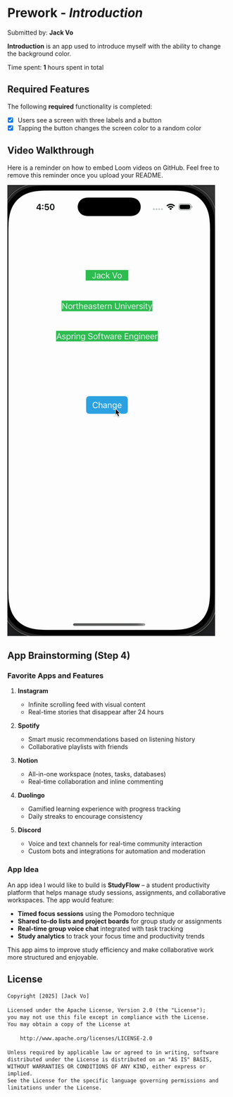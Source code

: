 # Prework - *Introduction*

Submitted by: **Jack Vo**

**Introduction** is an app used to introduce myself with the ability to change the background color.

Time spent: **1** hours spent in total

## Required Features

The following **required** functionality is completed:

- [X] Users see a screen with three labels and a button
- [X] Tapping the button changes the screen color to a random color

## Video Walkthrough

Here is a reminder on how to embed Loom videos on GitHub. Feel free to remove this reminder once you upload your README.

<img src="https://github.com/jacklvd/IOS101-prework/blob/master/ios101-introduction.gif" />

## App Brainstorming (Step 4)

### Favorite Apps and Features

1. **Instagram**
   - Infinite scrolling feed with visual content
   - Real-time stories that disappear after 24 hours

2. **Spotify**
   - Smart music recommendations based on listening history
   - Collaborative playlists with friends

3. **Notion**
   - All-in-one workspace (notes, tasks, databases)
   - Real-time collaboration and inline commenting

4. **Duolingo**
   - Gamified learning experience with progress tracking
   - Daily streaks to encourage consistency

5. **Discord**
   - Voice and text channels for real-time community interaction
   - Custom bots and integrations for automation and moderation

### App Idea

An app idea I would like to build is **StudyFlow** – a student productivity platform that helps manage study sessions, assignments, and collaborative workspaces. The app would feature:

- **Timed focus sessions** using the Pomodoro technique
- **Shared to-do lists and project boards** for group study or assignments
- **Real-time group voice chat** integrated with task tracking
- **Study analytics** to track your focus time and productivity trends

This app aims to improve study efficiency and make collaborative work more structured and enjoyable.

## License

    Copyright [2025] [Jack Vo]

    Licensed under the Apache License, Version 2.0 (the "License");
    you may not use this file except in compliance with the License.
    You may obtain a copy of the License at

        http://www.apache.org/licenses/LICENSE-2.0

    Unless required by applicable law or agreed to in writing, software
    distributed under the License is distributed on an "AS IS" BASIS,
    WITHOUT WARRANTIES OR CONDITIONS OF ANY KIND, either express or implied.
    See the License for the specific language governing permissions and
    limitations under the License.
